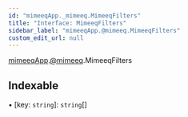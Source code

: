 ```yaml
---
id: "mimeeqApp._mimeeq.MimeeqFilters"
title: "Interface: MimeeqFilters"
sidebar_label: "mimeeqApp.@mimeeq.MimeeqFilters"
custom_edit_url: null
---
```


[mimeeqApp](../modules/mimeeqApp.md).[@mimeeq](../namespaces/mimeeqApp._mimeeq.md).MimeeqFilters

## Indexable

▪ [key: `string`]: `string`[]
